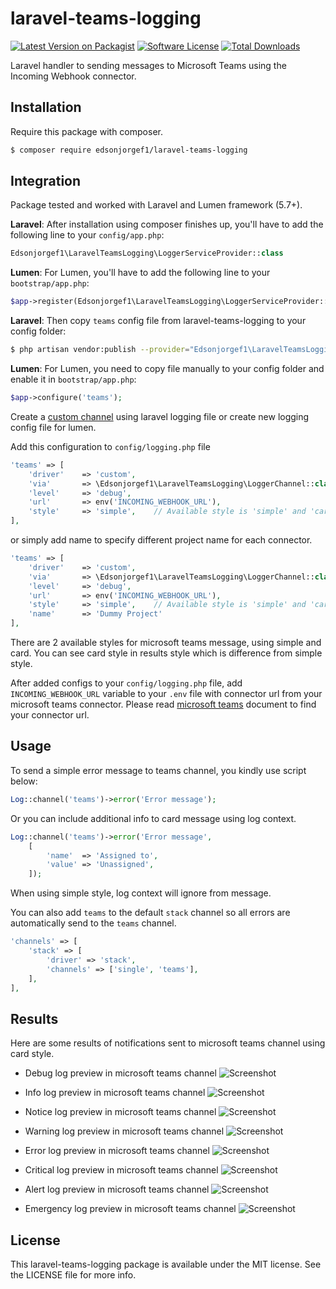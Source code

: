 # laravel-teams-logging

[![Latest Version on Packagist](https://img.shields.io/packagist/v/edsonjorgef1/laravel-teams-logging.svg?style=flat-square)](https://packagist.org/packages/edsonjorgef1/laravel-teams-logging)
[![Software License](https://img.shields.io/badge/license-MIT-brightgreen.svg?style=flat-square)](LICENSE.md)
[![Total Downloads](https://img.shields.io/packagist/dt/edsonjorgef1/laravel-teams-logging.svg?style=flat-square)](https://packagist.org/packages/edsonjorgef1/laravel-teams-logging)

Laravel handler to sending messages to Microsoft Teams using the Incoming Webhook connector.

## Installation

Require this package with composer.

```bash
$ composer require edsonjorgef1/laravel-teams-logging
```

## Integration

Package tested and worked with Laravel and Lumen framework (5.7+).

**Laravel**: After installation using composer finishes up, you'll have to add the following line to your `config/app.php`:

```php
Edsonjorgef1\LaravelTeamsLogging\LoggerServiceProvider::class
```

**Lumen**: For Lumen, you'll have to add the following line to your `bootstrap/app.php`:

```php
$app->register(Edsonjorgef1\LaravelTeamsLogging\LoggerServiceProvider::class);
```

**Laravel**: Then copy `teams` config file from laravel-teams-logging to your config folder:

```bash
$ php artisan vendor:publish --provider="Edsonjorgef1\LaravelTeamsLogging\LoggerServiceProvider"
```

**Lumen**: For Lumen, you need to copy file manually to your config folder and enable it in `bootstrap/app.php`:

```php
$app->configure('teams');
```

Create a [custom channel](https://laravel.com/docs/master/logging#creating-custom-channels) using laravel logging file or create new logging config file for lumen.

Add this configuration to `config/logging.php` file

```php
'teams' => [
    'driver'    => 'custom',
    'via'       => \Edsonjorgef1\LaravelTeamsLogging\LoggerChannel::class,
    'level'     => 'debug',
    'url'       => env('INCOMING_WEBHOOK_URL'),
    'style'     => 'simple',    // Available style is 'simple' and 'card', default is 'simple'
],
```

or simply add name to specify different project name for each connector.

```php
'teams' => [
    'driver'    => 'custom',
    'via'       => \Edsonjorgef1\LaravelTeamsLogging\LoggerChannel::class,
    'level'     => 'debug',
    'url'       => env('INCOMING_WEBHOOK_URL'),
    'style'     => 'simple',    // Available style is 'simple' and 'card', default is 'simple'
    'name'      => 'Dummy Project'
],
```

There are 2 available styles for microsoft teams message, using simple and card. You can see card style in results style which is difference from simple style.

After added configs to your `config/logging.php` file, add `INCOMING_WEBHOOK_URL` variable to your `.env` file with connector url from your microsoft teams connector. Please read [microsoft teams](https://docs.microsoft.com/en-us/microsoftteams/platform/concepts/connectors/connectors-using) document to find your connector url.

## Usage

To send a simple error message to teams channel, you kindly use script below:

```php
Log::channel('teams')->error('Error message');
```

Or you can include additional info to card message using log context.

```php
Log::channel('teams')->error('Error message', 
    [
        'name'  => 'Assigned to',
        'value' => 'Unassigned',
    ]);
```

When using simple style, log context will ignore from message.

You can also add `teams` to the default `stack` channel so all errors are automatically send to the `teams` channel.

```php
'channels' => [
    'stack' => [
        'driver' => 'stack',
        'channels' => ['single', 'teams'],
    ],
],
```

## Results

Here are some results of notifications sent to microsoft teams channel using card style.

- Debug log preview in microsoft teams channel
  ![Screenshot](https://raw.githubusercontent.com/edsonjorgef1/laravel-teams-logging/master/assets/ltl-1debug.png)

- Info log preview in microsoft teams channel
  ![Screenshot](https://raw.githubusercontent.com/edsonjorgef1/laravel-teams-logging/master/assets/ltl-2info.png)

- Notice log preview in microsoft teams channel
  ![Screenshot](https://raw.githubusercontent.com/edsonjorgef1/laravel-teams-logging/master/assets/ltl-3notice.png)

- Warning log preview in microsoft teams channel
  ![Screenshot](https://raw.githubusercontent.com/edsonjorgef1/laravel-teams-logging/master/assets/ltl-4warning.png)

- Error log preview in microsoft teams channel
  ![Screenshot](https://raw.githubusercontent.com/edsonjorgef1/laravel-teams-logging/master/assets/ltl-5error.png)

- Critical log preview in microsoft teams channel
  ![Screenshot](https://raw.githubusercontent.com/edsonjorgef1/laravel-teams-logging/master/assets/ltl-6critical.png)

- Alert log preview in microsoft teams channel
  ![Screenshot](https://raw.githubusercontent.com/edsonjorgef1/laravel-teams-logging/master/assets/ltl-7alert.png)

- Emergency log preview in microsoft teams channel
  ![Screenshot](https://raw.githubusercontent.com/edsonjorgef1/laravel-teams-logging/master/assets/ltl-8emergency.png)

## License

This laravel-teams-logging package is available under the MIT license. See the LICENSE file for more info.
